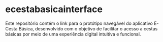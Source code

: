 # ecestabasicainterface
Este repositório contém o link para o protótipo navegável do aplicativo E-Cesta Básica, desenvolvido com o objetivo de facilitar o acesso a cestas básicas por meio de uma experiência digital intuitiva e funcional.
